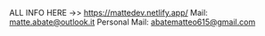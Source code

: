 ALL INFO HERE ->>  https://mattedev.netlify.app/
Mail: matte.abate@outlook.it
Personal Mail: abatematteo615@gmail.com
